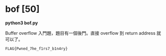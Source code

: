 # bof [50]

**python3 bof.py**

Buffer overflow 入門題，題目有一個後門。直接 overflow 到 return address 就可以了。 


`FLAG{Pwned_7he_f1rs7_b1n4ry}`
